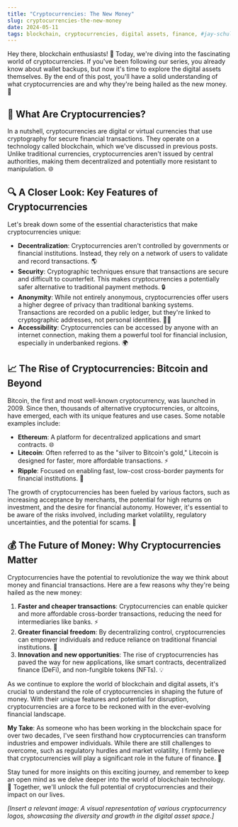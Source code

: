 ```yaml
---
title: "Cryptocurrencies: The New Money"
slug: cryptocurrencies-the-new-money
date: 2024-05-11
tags: blockchain, cryptocurrencies, digital assets, finance, #jay-schulman
---
```


Hey there, blockchain enthusiasts! 👋 Today, we're diving into the fascinating world of cryptocurrencies. If you've been following our series, you already know about wallet backups, but now it's time to explore the digital assets themselves. By the end of this post, you'll have a solid understanding of what cryptocurrencies are and why they're being hailed as the new money. 🚀

## 🤔 What Are Cryptocurrencies?

In a nutshell, cryptocurrencies are digital or virtual currencies that use cryptography for secure financial transactions. They operate on a technology called blockchain, which we've discussed in previous posts. Unlike traditional currencies, cryptocurrencies aren't issued by central authorities, making them decentralized and potentially more resistant to manipulation. 🌐

## 🔍 A Closer Look: Key Features of Cryptocurrencies

Let's break down some of the essential characteristics that make cryptocurrencies unique:

- **Decentralization**: Cryptocurrencies aren't controlled by governments or financial institutions. Instead, they rely on a network of users to validate and record transactions. 🌎
- **Security**: Cryptographic techniques ensure that transactions are secure and difficult to counterfeit. This makes cryptocurrencies a potentially safer alternative to traditional payment methods. 🔒
- **Anonymity**: While not entirely anonymous, cryptocurrencies offer users a higher degree of privacy than traditional banking systems. Transactions are recorded on a public ledger, but they're linked to cryptographic addresses, not personal identities. 🕵️‍♂️
- **Accessibility**: Cryptocurrencies can be accessed by anyone with an internet connection, making them a powerful tool for financial inclusion, especially in underbanked regions. 🌍

## 📈 The Rise of Cryptocurrencies: Bitcoin and Beyond

Bitcoin, the first and most well-known cryptocurrency, was launched in 2009. Since then, thousands of alternative cryptocurrencies, or altcoins, have emerged, each with its unique features and use cases. Some notable examples include:

- **Ethereum**: A platform for decentralized applications and smart contracts. 🌐
- **Litecoin**: Often referred to as the "silver to Bitcoin's gold," Litecoin is designed for faster, more affordable transactions. ⚡
- **Ripple**: Focused on enabling fast, low-cost cross-border payments for financial institutions. 🏦

The growth of cryptocurrencies has been fueled by various factors, such as increasing acceptance by merchants, the potential for high returns on investment, and the desire for financial autonomy. However, it's essential to be aware of the risks involved, including market volatility, regulatory uncertainties, and the potential for scams. 🚨

## 💰 The Future of Money: Why Cryptocurrencies Matter

Cryptocurrencies have the potential to revolutionize the way we think about money and financial transactions. Here are a few reasons why they're being hailed as the new money:

1. **Faster and cheaper transactions**: Cryptocurrencies can enable quicker and more affordable cross-border transactions, reducing the need for intermediaries like banks. ⚡
2. **Greater financial freedom**: By decentralizing control, cryptocurrencies can empower individuals and reduce reliance on traditional financial institutions. 🗽
3. **Innovation and new opportunities**: The rise of cryptocurrencies has paved the way for new applications, like smart contracts, decentralized finance (DeFi), and non-fungible tokens (NFTs). 💡

As we continue to explore the world of blockchain and digital assets, it's crucial to understand the role of cryptocurrencies in shaping the future of money. With their unique features and potential for disruption, cryptocurrencies are a force to be reckoned with in the ever-evolving financial landscape.

**My Take**: As someone who has been working in the blockchain space for over two decades, I've seen firsthand how cryptocurrencies can transform industries and empower individuals. While there are still challenges to overcome, such as regulatory hurdles and market volatility, I firmly believe that cryptocurrencies will play a significant role in the future of finance. 🔮

Stay tuned for more insights on this exciting journey, and remember to keep an open mind as we delve deeper into the world of blockchain technology. 🚀 Together, we'll unlock the full potential of cryptocurrencies and their impact on our lives.

*[Insert a relevant image: A visual representation of various cryptocurrency logos, showcasing the diversity and growth in the digital asset space.]*
